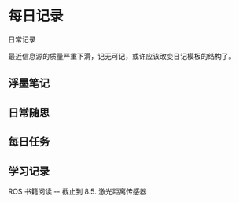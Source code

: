 # 每日记录
日常记录

最近信息源的质量严重下滑，记无可记，或许应该改变日记模板的结构了。

## 浮墨笔记

## 日常随思

## 每日任务

## 学习记录

ROS 书籍阅读 -- 截止到 8.5. 激光距离传感器

